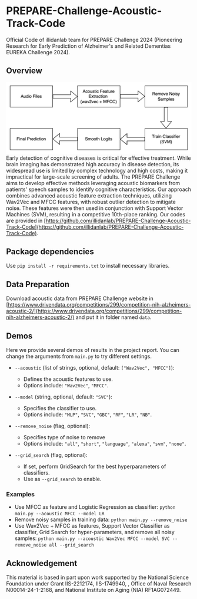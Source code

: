 # PREPARE-Challenge-Acoustic-Track-Code

Official Code of illidanlab team for PREPARE Challenge 2024 (Pioneering Research for Early Prediction of Alzheimer's and Related Dementias EUREKA Challenge 2024).

## Overview
![featured](pipeline.png)
Early detection of cognitive diseases is critical for effective treatment. While brain imaging has demonstrated high accuracy in disease detection, its widespread use is limited by complex technology and high costs, making it impractical for large-scale screening of adults. The PREPARE Challenge aims to develop effective methods leveraging acoustic biomarkers from patients' speech samples to identify cognitive characteristics. Our approach combines advanced acoustic feature extraction techniques, utilizing Wav2Vec and MFCC features, with robust outlier detection to mitigate noise. These features were then used in conjunction with Support Vector Machines (SVM), resulting in a competitive 10th-place ranking. Our codes are provided in [https://github.com/illidanlab/PREPARE-Challenge-Acoustic-Track-Code](https://github.com/illidanlab/PREPARE-Challenge-Acoustic-Track-Code). 

## Package dependencies
Use `pip install -r requirements.txt` to install necessary libraries. 

## Data Preparation
Download acoustic data from PREPARE Challenge website in [https://www.drivendata.org/competitions/299/competition-nih-alzheimers-acoustic-2/](https://www.drivendata.org/competitions/299/competition-nih-alzheimers-acoustic-2/) and put it in folder named `data`.

## Demos
Here we provide several demos of results in the project report.
You can change the arguments from `main.py` to try different settings.

- `--acoustic` (list of strings, optional, default: `["Wav2Vec", "MFCC"]`): 
  - Defines the acoustic features to use. 
  - Options include: `"Wav2Vec"`, `"MFCC"`.

- `--model` (string, optional, default: `"SVC"`): 
  - Specifies the classifier to use. 
  - Options include: `"MLP"`, `"SVC"`, `"GBC"`, `"RF"`, `"LR"`, `"NB"`.

- `--remove_noise` (flag, optional): 
  - Specifies type of noise to remove
  - Options include: `"all"`, `"short"`, `"language"`, `"alexa"`, `"svm"`, `"none"`.
  
- `--grid_search` (flag, optional): 
  - If set, perform GridSearch for the best hyperparameters of classifiers.
  - Use as `--grid_search` to enable.

### Examples

- Use MFCC as feature and Logistic Regression as classifier: `python main.py --acoustic MFCC --model LR`
- Remove noisy samples in training data: `python main.py --remove_noise`
- Use Wav2Vec + MFCC as features, Support Vector Classifier as classifier, Grid Search for hyper-parameters, and remove all noisy samples: `python main.py --acoustic Wav2Vec MFCC --model SVC --remove_noise all --grid_search`

## Acknowledgement
This material is based in part upon work supported by the National Science Foundation under
Grant IIS-2212174, IIS-1749940, , Office of Naval Research N00014-24-1-2168, and National
Institute on Aging (NIA) RF1AG072449.
